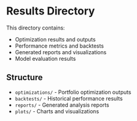 # Results Directory

This directory contains:

- Optimization results and outputs
- Performance metrics and backtests
- Generated reports and visualizations
- Model evaluation results

## Structure

- `optimizations/` - Portfolio optimization outputs
- `backtests/` - Historical performance results
- `reports/` - Generated analysis reports
- `plots/` - Charts and visualizations
